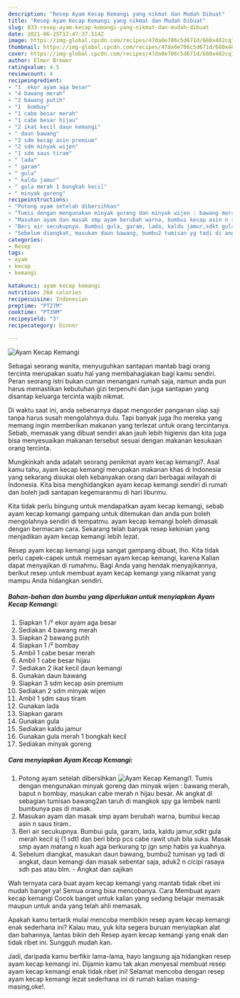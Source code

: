 ```yaml
---
description: "Resep Ayam Kecap Kemangi yang nikmat dan Mudah Dibuat"
title: "Resep Ayam Kecap Kemangi yang nikmat dan Mudah Dibuat"
slug: 833-resep-ayam-kecap-kemangi-yang-nikmat-dan-mudah-dibuat
date: 2021-06-25T17:47:37.514Z
image: https://img-global.cpcdn.com/recipes/47da0e706c5d671d/680x482cq70/ayam-kecap-kemangi-foto-resep-utama.jpg
thumbnail: https://img-global.cpcdn.com/recipes/47da0e706c5d671d/680x482cq70/ayam-kecap-kemangi-foto-resep-utama.jpg
cover: https://img-global.cpcdn.com/recipes/47da0e706c5d671d/680x482cq70/ayam-kecap-kemangi-foto-resep-utama.jpg
author: Elmer Brewer
ratingvalue: 4.5
reviewcount: 4
recipeingredient:
- "1  ekor ayam aga besar"
- "4 bawang merah"
- "2 bawang putih"
- "1  bombay"
- "1 cabe besar merah"
- "1 cabe besar hijau"
- "2 ikat kecil daun kemangi"
- " daun bawang"
- "3 sdm kecap asin premium"
- "2 sdm minyak wijen"
- "1 sdm saus tiram"
- " lada"
- " garam"
- " gula"
- " kaldu jamur"
- " gula merah 1 bongkah kecil"
- " minyak goreng"
recipeinstructions:
- "Potong ayam setelah dibersihkan"
- "Tumis dengan mengunakan minyak goreng dan minyak wijen : bawang merah, baput n bombay, masukan cabe merah n hijau besar. Ak angkat dl sebagian tumisan bawang2an taruh di mangkok spy ga lembek nanti bumbunya pas di masak."
- "Masukan ayam dan masak smp ayam berubah warna, bumbui kecap asin n saus tiram.."
- "Beri air secukupnya. Bumbui gula, garam, lada, kaldu jamur,sdkt gula merah kecil sj (1 sdt) dan beri bbrp pcs cabe rawit utuh bila suka. Masak smp ayam matang n kuah aga berkurang tp jgn smp habis ya kuahnya."
- "Sebelum diangkat, masukan daun bawang, bumbu2 tumisan yg tadi di angkat, daun kemangi dan masak sebentar saja, aduk2 n cicipi rasaya sdh pas atau blm. Angkat dan sajikan"
categories:
- Resep
tags:
- ayam
- kecap
- kemangi

katakunci: ayam kecap kemangi 
nutrition: 264 calories
recipecuisine: Indonesian
preptime: "PT27M"
cooktime: "PT39M"
recipeyield: "3"
recipecategory: Dinner

---
```



![Ayam Kecap Kemangi](https://img-global.cpcdn.com/recipes/47da0e706c5d671d/680x482cq70/ayam-kecap-kemangi-foto-resep-utama.jpg)

Sebagai seorang wanita, menyuguhkan santapan mantab bagi orang tercinta merupakan suatu hal yang membahagiakan bagi kamu sendiri. Peran seorang istri bukan cuman menangani rumah saja, namun anda pun harus memastikan kebutuhan gizi terpenuhi dan juga santapan yang disantap keluarga tercinta wajib nikmat.

Di waktu  saat ini, anda sebenarnya dapat mengorder panganan siap saji tanpa harus susah mengolahnya dulu. Tapi banyak juga lho mereka yang memang ingin memberikan makanan yang terlezat untuk orang tercintanya. Sebab, memasak yang dibuat sendiri akan jauh lebih higienis dan kita juga bisa menyesuaikan makanan tersebut sesuai dengan makanan kesukaan orang tercinta. 



Mungkinkah anda adalah seorang penikmat ayam kecap kemangi?. Asal kamu tahu, ayam kecap kemangi merupakan makanan khas di Indonesia yang sekarang disukai oleh kebanyakan orang dari berbagai wilayah di Indonesia. Kita bisa menghidangkan ayam kecap kemangi sendiri di rumah dan boleh jadi santapan kegemaranmu di hari liburmu.

Kita tidak perlu bingung untuk mendapatkan ayam kecap kemangi, sebab ayam kecap kemangi gampang untuk ditemukan dan anda pun boleh mengolahnya sendiri di tempatmu. ayam kecap kemangi boleh dimasak dengan bermacam cara. Sekarang telah banyak resep kekinian yang menjadikan ayam kecap kemangi lebih lezat.

Resep ayam kecap kemangi juga sangat gampang dibuat, lho. Kita tidak perlu capek-capek untuk memesan ayam kecap kemangi, karena Kalian dapat menyajikan di rumahmu. Bagi Anda yang hendak menyajikannya, berikut resep untuk membuat ayam kecap kemangi yang nikamat yang mampu Anda hidangkan sendiri.

<!--inarticleads1-->

##### Bahan-bahan dan bumbu yang diperlukan untuk menyiapkan Ayam Kecap Kemangi:

1. Siapkan 1 /² ekor ayam aga besar
1. Sediakan 4 bawang merah
1. Siapkan 2 bawang putih
1. Siapkan 1 /² bombay
1. Ambil 1 cabe besar merah
1. Ambil 1 cabe besar hijau
1. Sediakan 2 ikat kecil daun kemangi
1. Gunakan  daun bawang
1. Siapkan 3 sdm kecap asin premium
1. Sediakan 2 sdm minyak wijen
1. Ambil 1 sdm saus tiram
1. Gunakan  lada
1. Siapkan  garam
1. Gunakan  gula
1. Sediakan  kaldu jamur
1. Gunakan  gula merah 1 bongkah kecil
1. Sediakan  minyak goreng




<!--inarticleads2-->

##### Cara menyiapkan Ayam Kecap Kemangi:

1. Potong ayam setelah dibersihkan
<img src="https://img-global.cpcdn.com/steps/8fec2d0adbfccc8c/160x128cq70/ayam-kecap-kemangi-langkah-memasak-1-foto.jpg" alt="Ayam Kecap Kemangi">1. Tumis dengan mengunakan minyak goreng dan minyak wijen : bawang merah, baput n bombay, masukan cabe merah n hijau besar. Ak angkat dl sebagian tumisan bawang2an taruh di mangkok spy ga lembek nanti bumbunya pas di masak.
1. Masukan ayam dan masak smp ayam berubah warna, bumbui kecap asin n saus tiram..
1. Beri air secukupnya. Bumbui gula, garam, lada, kaldu jamur,sdkt gula merah kecil sj (1 sdt) dan beri bbrp pcs cabe rawit utuh bila suka. Masak smp ayam matang n kuah aga berkurang tp jgn smp habis ya kuahnya.
1. Sebelum diangkat, masukan daun bawang, bumbu2 tumisan yg tadi di angkat, daun kemangi dan masak sebentar saja, aduk2 n cicipi rasaya sdh pas atau blm. - Angkat dan sajikan




Wah ternyata cara buat ayam kecap kemangi yang mantab tidak ribet ini mudah banget ya! Semua orang bisa mencobanya. Cara Membuat ayam kecap kemangi Cocok banget untuk kalian yang sedang belajar memasak maupun untuk anda yang telah ahli memasak.

Apakah kamu tertarik mulai mencoba membikin resep ayam kecap kemangi enak sederhana ini? Kalau mau, yuk kita segera buruan menyiapkan alat dan bahannya, lantas bikin deh Resep ayam kecap kemangi yang enak dan tidak ribet ini. Sungguh mudah kan. 

Jadi, daripada kamu berfikir lama-lama, hayo langsung aja hidangkan resep ayam kecap kemangi ini. Dijamin kamu tak akan menyesal membuat resep ayam kecap kemangi enak tidak ribet ini! Selamat mencoba dengan resep ayam kecap kemangi lezat sederhana ini di rumah kalian masing-masing,oke!.

